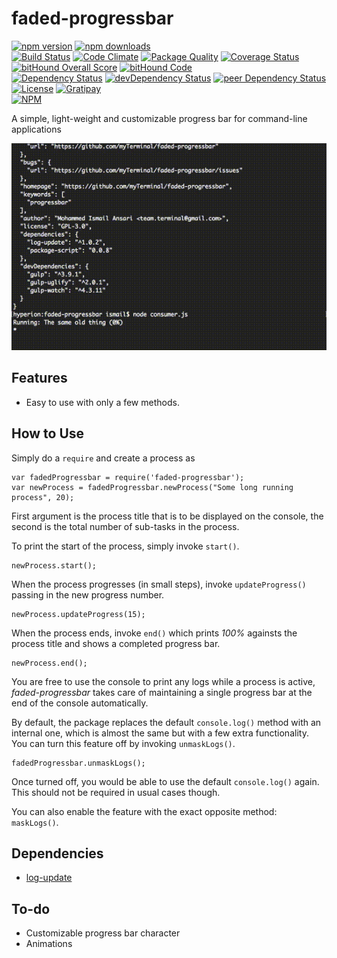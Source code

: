 # faded-progressbar

[![npm version](https://badge.fury.io/js/faded-progressbar.svg)](https://badge.fury.io/js/faded-progressbar)
[![npm downloads](https://img.shields.io/npm/dt/faded-progressbar.svg)](https://www.npmjs.com/package/faded-progressbar)  
[![Build Status](https://travis-ci.org/myTerminal/faded-progressbar.svg?branch=master)](https://travis-ci.org/myTerminal/faded-progressbar)
[![Code Climate](https://codeclimate.com/github/myTerminal/faded-progressbar.png)](https://codeclimate.com/github/myTerminal/faded-progressbar)
[![Package Quality](http://npm.packagequality.com/shield/faded-progressbar.svg)](http://packagequality.com/#?package=faded-progressbar)
[![Coverage Status](https://img.shields.io/coveralls/myTerminal/faded-progressbar.svg)](https://coveralls.io/r/myTerminal/faded-progressbar?branch=master)
[![bitHound Overall Score](https://www.bithound.io/github/myTerminal/faded-progressbar/badges/score.svg)](https://www.bithound.io/github/myTerminal/faded-progressbar)
[![bitHound Code](https://www.bithound.io/github/myTerminal/faded-progressbar/badges/code.svg)](https://www.bithound.io/github/myTerminal/faded-progressbar)  
[![Dependency Status](https://david-dm.org/myTerminal/faded-progressbar.svg)](https://david-dm.org/myTerminal/faded-progressbar)
[![devDependency Status](https://david-dm.org/myTerminal/faded-progressbar/dev-status.svg)](https://david-dm.org/myTerminal/faded-progressbar#info=devDependencies)
[![peer Dependency Status](https://david-dm.org/myTerminal/faded-progressbar/peer-status.svg)](https://david-dm.org/myTerminal/faded-progressbar#info=peerDependencies)  
[![License](https://img.shields.io/badge/LICENSE-GPL%20v3.0-blue.svg)](https://www.gnu.org/licenses/gpl.html)
[![Gratipay](http://img.shields.io/gratipay/myTerminal.svg)](https://gratipay.com/myTerminal)  
[![NPM](https://nodei.co/npm/faded-progressbar.png?downloads=true&downloadRank=true&stars=true)](https://nodei.co/npm/faded-progressbar/)

A simple, light-weight and customizable progress bar for command-line applications

![Demo](images/demo.gif)

## Features

* Easy to use with only a few methods.

## How to Use

Simply do a `require` and create a process as

    var fadedProgressbar = require('faded-progressbar');
    var newProcess = fadedProgressbar.newProcess("Some long running process", 20);

First argument is the process title that is to be displayed on the console, the second is the total number of sub-tasks in the process.

To print the start of the process, simply invoke `start()`.

    newProcess.start();

When the process progresses (in small steps), invoke `updateProgress()` passing in the new progress number.

    newProcess.updateProgress(15);

When the process ends, invoke `end()` which prints *100%* againsts the process title and shows a completed progress bar.

    newProcess.end();
    
You are free to use the console to print any logs while a process is active, *faded-progressbar* takes care of maintaining a single progress bar at the end of the console automatically.

By default, the package replaces the default `console.log()` method with an internal one, which is almost the same but with a few extra functionality. You can turn this feature off by invoking `unmaskLogs()`.

    fadedProgressbar.unmaskLogs();

Once turned off, you would be able to use the default `console.log()` again. This should not be required in usual cases though.

You can also enable the feature with the exact opposite method: `maskLogs()`.
    
## Dependencies

* [log-update](https://www.npmjs.com/package/log-update)

## To-do

* Customizable progress bar character
* Animations
